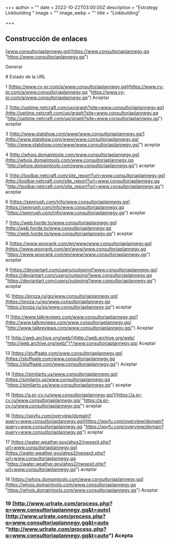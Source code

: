 +++
author = ""
date = 2022-10-22T03:00:00Z
description = "Estrategy Linkbuilding "
image = ""
image_webp = ""
title = "Linkbuilding"

+++
## Construcción de enlaces

[www.consultoriaplannegy.gq](https://www.consultoriaplannegy.gq "https://www.consultoriaplannegy.gq")

Generar

\# Estado de la URL

1 [https://www.cy-pr.com/a/www.consultoriaplannegy.gq](https://www.cy-pr.com/a/www.consultoriaplannegy.gq "https://www.cy-pr.com/a/www.consultoriaplannegy.gq") Aceptar

2 [http://uptime.netcraft.com/up/graph?site=www.consultoriaplannegy.gq](http://uptime.netcraft.com/up/graph?site=www.consultoriaplannegy.gq "http://uptime.netcraft.com/up/graph?site=www.consultoriaplannegy.gq") aceptar

3 [http://www.statshow.com/www/www.consultoriaplannegy.gq/](http://www.statshow.com/www/www.consultoriaplannegy.gq/ "http://www.statshow.com/www/www.consultoriaplannegy.gq/") aceptar

4 [http://whois.domaintools.com/www.consultoriaplannegy.gq](http://whois.domaintools.com/www.consultoriaplannegy.gq "http://whois.domaintools.com/www.consultoriaplannegy.gq") aceptar

5 [http://toolbar.netcraft.com/site_report?url=www.consultoriaplannegy.gq](http://toolbar.netcraft.com/site_report?url=www.consultoriaplannegy.gq "http://toolbar.netcraft.com/site_report?url=www.consultoriaplannegy.gq") aceptar

6 [https://semrush.com/info/www.consultoriaplannegy.gq](https://semrush.com/info/www.consultoriaplannegy.gq "https://semrush.com/info/www.consultoriaplannegy.gq") aceptar

7 [http://web.horde.to/www.consultoriaplannegy.gq](http://web.horde.to/www.consultoriaplannegy.gq "http://web.horde.to/www.consultoriaplannegy.gq") aceptar

8 [https://www.woorank.com/en/www/www.consultoriaplannegy.gq](https://www.woorank.com/en/www/www.consultoriaplannegy.gq "https://www.woorank.com/en/www/www.consultoriaplannegy.gq") aceptar

9 [https://deviantart.com/users/outgoing?www.consultoriaplannegy.gq](https://deviantart.com/users/outgoing?www.consultoriaplannegy.gq "https://deviantart.com/users/outgoing?www.consultoriaplannegy.gq") aceptar

10 [https://proza.ru/go/www.consultoriaplannegy.gq](https://proza.ru/go/www.consultoriaplannegy.gq "https://proza.ru/go/www.consultoriaplannegy.gq") aceptar

11 [http://www.talkreviews.com/www.consultoriaplannegy.gq/](http://www.talkreviews.com/www.consultoriaplannegy.gq/ "http://www.talkreviews.com/www.consultoriaplannegy.gq/") Aceptar

12 [http://web.archive.org/web/](http://web.archive.org/web/ "http://web.archive.org/web/")*/www.consultoriaplannegy.gq/ Aceptar

13 [https://stuffgate.com/www.consultoriaplannegy.gq](https://stuffgate.com/www.consultoriaplannegy.gq "https://stuffgate.com/www.consultoriaplannegy.gq") Aceptar

14 [https://similarto.us/www.consultoriaplannegy.gq](https://similarto.us/www.consultoriaplannegy.gq "https://similarto.us/www.consultoriaplannegy.gq") aceptar

15 [https://a.pr-cy.ru/www.consultoriaplannegy.gq/](https://a.pr-cy.ru/www.consultoriaplannegy.gq/ "https://a.pr-cy.ru/www.consultoriaplannegy.gq/") aceptar

16 [https://spyfu.com/overview/domain?query=www.consultoriaplannegy.gq](https://spyfu.com/overview/domain?query=www.consultoriaplannegy.gq "https://spyfu.com/overview/domain?query=www.consultoriaplannegy.gq") aceptar

17 [https://water.weather.gov/ahps2/nwsexit.php?url=www.consultoriaplannegy.gq](https://water.weather.gov/ahps2/nwsexit.php?url=www.consultoriaplannegy.gq "https://water.weather.gov/ahps2/nwsexit.php?url=www.consultoriaplannegy.gq") aceptar

18 [https://whois.domaintools.com/www.consultoriaplannegy.gq](https://whois.domaintools.com/www.consultoriaplannegy.gq "https://whois.domaintools.com/www.consultoriaplannegy.gq") Aceptar

### 19 [http://www.urlrate.com/process.php?q=www.consultoriaplannegy.gq&t=auto](http://www.urlrate.com/process.php?q=www.consultoriaplannegy.gq&t=auto "http://www.urlrate.com/process.php?q=www.consultoriaplannegy.gq&t=auto") Acepta